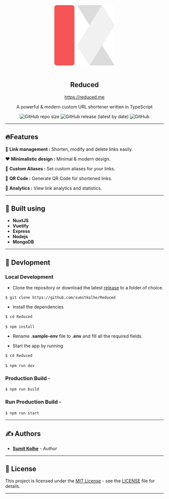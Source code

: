 <div align="center">
<img src="./logo.svg" />
<br>
<br>
<h2><b>Reduced</b></h2>
<a href="https://reduced.me">https://reduced.me</a>
<p >A powerful & modern custom URL shortener written in TypeScript</p>

![GitHub repo size](https://img.shields.io/github/repo-size/sumitkolhe/reduced?style=flat-square)
![GitHub release (latest by date)](https://img.shields.io/github/v/release/sumitkolhe/reduced?style=flat-square)
![GitHub](https://img.shields.io/github/license/sumitkolhe/reduced?style=flat-square)

</div>

---

## 🔥Features

:link: **Link management :** Shorten, modify and delete links easily.

:heart: **Minimalistic design :** Minimal & modern design.

:rainbow: **Custom Aliases :** Set custom aliases for your links.

:iphone: **QR Code :** Generate QR Code for shortened links.

:rocket: **Analytics :** View link analytics and statistics.

---

## 🧰 Built using

-   **NuxtJS**
-   **Vuetify**
-   **Express**
-   **Nodejs**
-   **MongoDB**

---

## :construction_worker: Devlopment

### Local Development

-   Clone the repository or download the latest [release](https://github.com/sumitkolhe/Reduced/releases) to a folder of choice.

```
$ git clone https://github.com/sumitkolhe/Reduced
```

-   Install the dependencies

```
$ cd Reduced

$ npm install
```

-   Rename **.sample-env** file to **.env** and fill all the required fields.

-   Start the app by running

```
$ cd Reduced

$ npm run dev
```

### Production Build -

```
$ npm run build
```

### Run Production Build -

```
$ npm run start
```

---

## ✍️ Authors

-   [**Sumit Kolhe**](https://github.com/sumitkolhe) - _Author_

---

## 📜 License

This project is licensed under the [MIT License](https://opensource.org/licenses/MIT) - see the [LICENSE](LICENSE) file for details.

---
